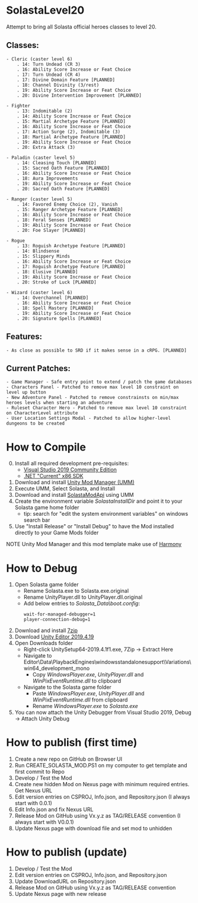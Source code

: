 # SolastaLevel20

Attempt to bring all Solasta official heroes classes to level 20.

## Classes:
	- Cleric (caster level 6)
		. 14: Turn Undead (CR 3)
		. 16: Ability Score Increase or Feat Choice
		. 17: Turn Undead (CR 4)
		. 17: Divine Domain Feature [PLANNED]
		. 18: Channel Divinity (3/rest)
		. 19: Ability Score Increase or Feat Choice
		. 20: Divine Intervention Improvement [PLANNED]

	- Fighter
		. 13: Indomitable (2)
		. 14: Ability Score Increase or Feat Choice
		. 15: Martial Archetype Feature [PLANNED]
		. 16: Ability Score Increase or Feat Choice
		. 17: Action Surge (2), Indomitable (3)
		. 18: Martial Archetype Feature [PLANNED]
		. 19: Ability Score Increase or Feat Choice
		. 20: Extra Attack (3)

	- Paladin (caster level 5)
		. 14: Cleasing Touch [PLANNED]
		. 15: Sacred Oath Feature [PLANNED]
		. 16: Ability Score Increase or Feat Choice
		. 18: Aura Improvements
		. 19: Ability Score Increase or Feat Choice
		. 20: Sacred Oath Feature [PLANNED]

	- Ranger (caster level 5)
		. 14: Favored Enemy Choice (2), Vanish
		. 15: Ranger Archetype Feature [PLANNED]
		. 16: Ability Score Increase or Feat Choice
		. 18: Feral Senses [PLANNED]
		. 19: Ability Score Increase or Feat Choice
		. 20: Foe Slayer [PLANNED]

	- Rogue
		. 13: Roguish Archetype Feature [PLANNED]
		. 14: Blindsense
		. 15: Slippery Minds
		. 16: Ability Score Increase or Feat Choice
		. 17: Roguish Archetype Feature [PLANNED]
		. 18: Elusive [PLANNED]
		. 19: Ability Score Increase or Feat Choice
		. 20: Stroke of Luck [PLANNED]

	- Wizard (caster level 6)
		. 14: Overchannel [PLANNED]
		. 16: Ability Score Increase or Feat Choice
		. 18: Spell Mastery [PLANNED]
		. 19: Ability Score Increase or Feat Choice
		. 20: Signature Spells [PLANNED]

## Features:

	- As close as possible to SRD if it makes sense in a cRPG. [PLANNED]

## Current Patches:

	- Game Manager - Safe entry point to extend / patch the game databases
	- Characters Panel - Patched to remove max level 10 constraint on level up button
	- New Adventure Panel - Patched to remove constrainsts on min/max heroes levels when starting an adventure
	- Ruleset Character Hero - Patched to remove max level 10 constraint on CharacterLevel attribute
	- User Location Settings Modal - Patched to allow higher-level dungeons to be created

# How to Compile

0. Install all required development pre-requisites:
	- [Visual Studio 2019 Community Edition](https://visualstudio.microsoft.com/downloads/)
	- [.NET "Current" x86 SDK](https://dotnet.microsoft.com/download/visual-studio-sdks)
1. Download and install [Unity Mod Manager (UMM)](https://www.nexusmods.com/site/mods/21)
2. Execute UMM, Select Solasta, and Install
3. Download and install [SolastaModApi](https://www.nexusmods.com/solastacrownofthemagister/mods/48) using UMM
4. Create the environment variable *SolastaInstallDir* and point it to your Solasta game home folder
	- tip: search for "edit the system environment variables" on windows search bar
5. Use "Install Release" or "Install Debug" to have the Mod installed directly to your Game Mods folder

NOTE Unity Mod Manager and this mod template make use of [Harmony](https://go.microsoft.com/fwlink/?linkid=874338)

# How to Debug

1. Open Solasta game folder
	* Rename Solasta.exe to Solasta.exe.original
	* Rename UnityPlayer.dll to UnityPlayer.dll.original
	* Add below entries to *Solasta_Data\boot.config*:
		```
		wait-for-managed-debugger=1
		player-connection-debug=1
		```
2. Download and install [7zip](https://www.7-zip.org/a/7z1900-x64.exe)
3. Download [Unity Editor 2019.4.19](https://download.unity3d.com/download_unity/ca5b14067cec/Windows64EditorInstaller/UnitySetup64-2019.4.19f1.exe)
4. Open Downloads folder
	* Right-click UnitySetup64-2019.4.1f1.exe, 7Zip -> Extract Here
	* Navigate to Editor\Data\PlaybackEngines\windowsstandalonesupport\Variations\win64_development_mono
		* Copy *WindowsPlayer.exe*, *UnityPlayer.dll* and *WinPixEventRuntime.dll* to clipboard
	* Navigate to the Solasta game folder
		* Paste *WindowsPlayer.exe*, *UnityPlayer.dll* and *WinPixEventRuntime.dll* from clipboard
		* Rename *WindowsPlayer.exe* to *Solasta.exe*
5. You can now attach the Unity Debugger from Visual Studio 2019, Debug -> Attach Unity Debug

# How to publish (first time)

1. Create a new repo on GitHub on Browser UI
2. Run CREATE_SOLASTA_MOD.PS1 on my computer to get template and first commit to Repo
3. Develop / Test the Mod
4. Create new hidden Mod on Nexus page with minimum required entries. Get Nexus URL
5. Edit version entries on CSPROJ, Info.json, and Repository.json (I always start with 0.0.1)
6. Edit Info.json and fix Nexus URL
7. Release Mod on GitHub using Vx.y.z as TAG/RELEASE convention (I always start with V0.0.1)
8. Update Nexus page with download file and set mod to unhidden

# How to publish (update)

1. Develop / Test the Mod
2. Edit version entries on CSPROJ, Info.json, and Repository.json
3. Update DownloadURL on Repository.json
4. Release Mod on GitHub using Vx.y.z as TAG/RELEASE convention
5. Update Nexus page with new release
